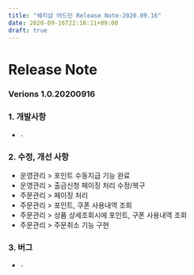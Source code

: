 ```yaml
---
title: "쉐리샵 어드민 Release Note-2020.09.16"
date: 2020-09-16T22:18:11+09:00
draft: true
---
```

# Release Note
### Verions 1.0.20200916
### 1. 개발사항
* `-`
### 2. 수정, 개선 사항
* 운영관리 > 포인트 수동지급 기능 완료
* 운영관리 > 출금신청 페이징 처리 수정/복구
* 주문관리 > 페이징 처리
* 주문관리 > 포인트, 쿠폰 사용내역 조회
* 주문관리 > 상품 상세조회시에 포인트, 구폰 사용내역 조회
* 주문관리 > 주문취소 기능 구현
### 3. 버그
* `-`
